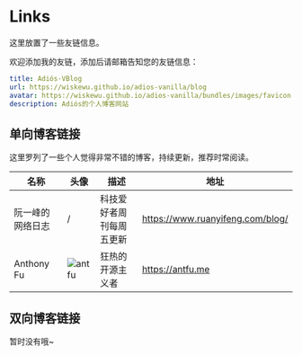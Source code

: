 # Links

这里放置了一些友链信息。

欢迎添加我的友链，添加后请邮箱告知您的友链信息：

```yaml
title: Adiós·VBlog
url: https://wiskewu.github.io/adios-vanilla/blog
avatar: https://wiskewu.github.io/adios-vanilla/bundles/images/favicon.ico
description: Adiós的个人博客网站
```

## 单向博客链接

这里罗列了一些个人觉得非常不错的博客，持续更新，推荐时常阅读。

| 名称        |     头像     |     描述     |  地址        |
| ----------- | ----------- | ----------- | ----------- |
| 阮一峰的网络日志|   /       | 科技爱好者周刊每周五更新 | <https://www.ruanyifeng.com/blog/> |
| Anthony Fu   | ![antfu](https://antfu.me/favicon.svg)        | 狂热的开源主义者       | <https://antfu.me>       |

## 双向博客链接

暂时没有哦~
